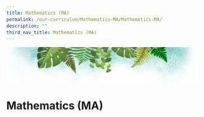 ```yaml
---
title: Mathematics (MA)
permalink: /our-curriculum/Mathematics-MA/Mathematics-MA/
description: ""
third_nav_title: Mathematics (MA)
---
```

![](/images/Banner.png)

# **Mathematics (MA)**

